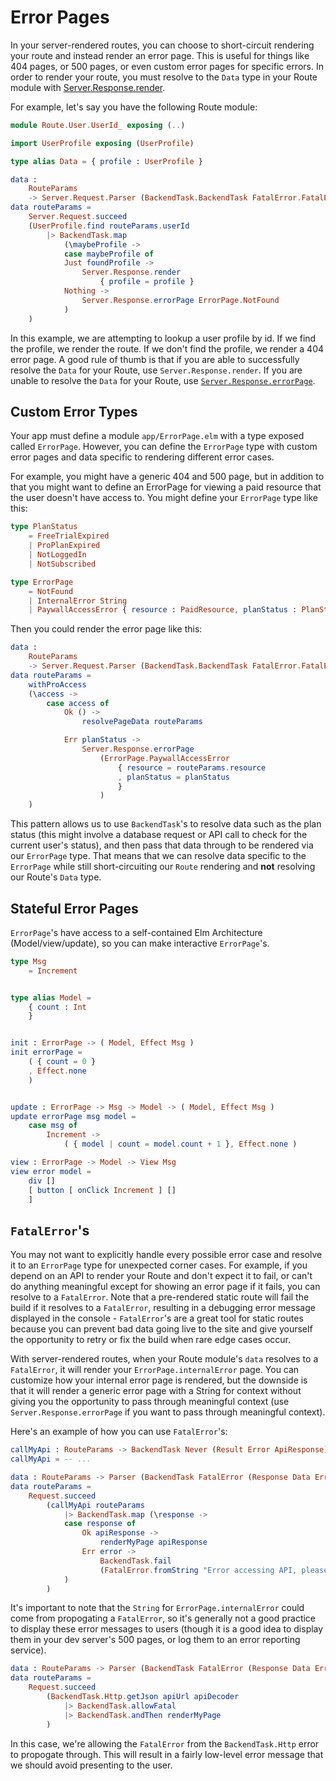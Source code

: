 # Error Pages

In your server-rendered routes, you can choose to short-circuit rendering your route and instead render an error page. This is useful for things like 404 pages, or 500 pages, or even custom error pages for specific errors. In order to render your route, you must resolve to the `Data` type in your Route module with [Server.Response.render](https://package.elm-lang.org/packages/dillonkearns/elm-pages/latest/Server-Response#render).

For example, let's say you have the following Route module:

```elm
module Route.User.UserId_ exposing (..)

import UserProfile exposing (UserProfile)

type alias Data = { profile : UserProfile }

data :
    RouteParams
    -> Server.Request.Parser (BackendTask.BackendTask FatalError.FatalError (Server.Response.Response Data ErrorPage.ErrorPage))
data routeParams =
    Server.Request.succeed
    (UserProfile.find routeParams.userId
        |> BackendTask.map
            (\maybeProfile ->
            case maybeProfile of
            Just foundProfile ->
                Server.Response.render
                    { profile = profile }
            Nothing ->
                Server.Response.errorPage ErrorPage.NotFound
            )
    )
```

In this example, we are attempting to lookup a user profile by id. If we find the profile, we render the route. If we don't find the profile, we render a 404 error page. A good rule of thumb is that if you are able to successfully resolve the `Data` for your Route, use `Server.Response.render`. If you are unable to resolve the `Data` for your Route, use [`Server.Response.errorPage`](https://package.elm-lang.org/packages/dillonkearns/elm-pages/latest/Server-Response#errorPage).

## Custom Error Types

Your app must define a module `app/ErrorPage.elm` with a type exposed called `ErrorPage`. However, you can define the `ErrorPage` type with custom error pages and data specific to rendering different error cases.

For example, you might have a generic 404 and 500 page, but in addition to that you might want to define an ErrorPage for viewing a paid resource that the user doesn't have access to. You might define your `ErrorPage` type like this:

```elm
type PlanStatus
    = FreeTrialExpired
    | ProPlanExpired
    | NotLoggedIn
    | NotSubscribed

type ErrorPage
    = NotFound
    | InternalError String
    | PaywallAccessError { resource : PaidResource, planStatus : PlanStatus }
```

Then you could render the error page like this:

```elm
data :
    RouteParams
    -> Server.Request.Parser (BackendTask.BackendTask FatalError.FatalError (Server.Response.Response Data ErrorPage.ErrorPage))
data routeParams =
    withProAccess
    (\access ->
        case access of
            Ok () ->
                resolvePageData routeParams

            Err planStatus ->
                Server.Response.errorPage
                    (ErrorPage.PaywallAccessError
                        { resource = routeParams.resource
                        , planStatus = planStatus
                        }
                    )
    )
```

This pattern allows us to use `BackendTask`'s to resolve data such as the plan status (this might involve a database request or API call to check for the current user's status), and then pass that data through to be rendered via our `ErrorPage` type. That means that we can resolve data specific to the `ErrorPage` while still short-circuiting our `Route` rendering and **not** resolving our Route's `Data` type.

## Stateful Error Pages

`ErrorPage`'s have access to a self-contained Elm Architecture (Model/view/update), so you can make interactive `ErrorPage`'s.

```elm
type Msg
    = Increment


type alias Model =
    { count : Int
    }


init : ErrorPage -> ( Model, Effect Msg )
init errorPage =
    ( { count = 0 }
    , Effect.none
    )


update : ErrorPage -> Msg -> Model -> ( Model, Effect Msg )
update errorPage msg model =
    case msg of
        Increment ->
            ( { model | count = model.count + 1 }, Effect.none )

view : ErrorPage -> Model -> View Msg
view error model =
    div []
    [ button [ onClick Increment ] []
    ]
```

## `FatalError`'s

You may not want to explicitly handle every possible error case and resolve it to an `ErrorPage` type for unexpected corner cases. For example, if you depend on an API to render your Route and don't expect it to fail, or can't do anything meaningful except for showing an error page if it fails, you can resolve to a `FatalError`. Note that a pre-rendered static route will fail the build if it resolves to a `FatalError`, resulting in a debugging error message displayed in the console - `FatalError`'s are a great tool for static routes because you can prevent bad data going live to the site and give yourself the opportunity to retry or fix the build when rare edge cases occur.

With server-rendered routes, when your Route module's `data` resolves to a `FatalError`, it will render your `ErrorPage.internalError` page. You can customize how your internal error page is rendered, but the downside is that it will render a generic error page with a String for context without giving you the opportunity to pass through meaningful context (use `Server.Response.errorPage` if you want to pass through meaningful context).

Here's an example of how you can use `FatalError`'s:

```elm
callMyApi : RouteParams -> BackendTask Never (Result Error ApiResponse)
callMyApi = -- ...

data : RouteParams -> Parser (BackendTask FatalError (Response Data ErrorPage))
data routeParams =
    Request.succeed
        (callMyApi routeParams
            |> BackendTask.map (\response ->
            case response of
                Ok apiResponse ->
                    renderMyPage apiResponse
                Err error ->
                    BackendTask.fail
                    (FatalError.fromString "Error accessing API, please try again")
            )
        )
```

It's important to note that the `String` for `ErrorPage.internalError` could come from propogating a `FatalError`, so it's generally not a good practice to display these error messages to users (though it is a good idea to display them in your dev server's 500 pages, or log them to an error reporting service).

```elm
data : RouteParams -> Parser (BackendTask FatalError (Response Data ErrorPage))
data routeParams =
    Request.succeed
        (BackendTask.Http.getJson apiUrl apiDecoder
            |> BackendTask.allowFatal
            |> BackendTask.andThen renderMyPage
        )
```

In this case, we're allowing the `FatalError` from the `BackendTask.Http` error to propogate through. This will result in a fairly low-level error message that we should avoid presenting to the user.
